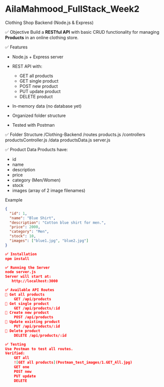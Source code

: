 # AilaMahmood_FullStack_Week2
 Clothing Shop Backend (Node.js & Express)

 ✅ Objective
Build a **RESTful API** with basic CRUD functionality for managing **Products** in an online clothing store.

✅ Features
- Node.js + Express server
- REST API with:
  - GET all products
  - GET single product
  - POST new product
  - PUT update product
  - DELETE product

- In-memory data (no database yet)
- Organized folder structure
- Tested with Postman

✅ Folder Structure
    /Clothing-Backend
        /routes
        products.js
        /controllers
        productsController.js
        /data
        productsData.js
        server.js

✅ Product Data 
Products have:
  - id
  - name
  - description
  - price
  - category (Men/Women)
  - stock
  - images (array of 2 image filenames)

Example
```json
{
  "id": 1,
  "name": "Blue Shirt",
  "description": "Cotton blue shirt for men.",
  "price": 2000,
  "category": "Men",
  "stock": 10,
  "images": ["blue1.jpg", "blue2.jpg"]
}

✅ Installation
npm install

✅ Running the Server
node server.js
Server will start at:
   http://localhost:3000

✅ Available API Routes
📌 Get all products
    GET /api/products
📌 Get single product
    GET /api/products/:id
📌 Create new product
    POST /api/products
📌 Update existing product
    PUT /api/products/:id
📌 Delete product
    DELETE /api/products/:id

✅ Testing
Use Postman to test all routes.
Verified:
    GET all
    ![GET all products](Postman_test_images/1.GET_All.jpg)
    GET one
    POST new
    PUT update
    DELETE
